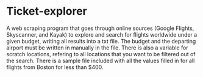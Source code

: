 # Ticket-explorer

A web scraping program that goes through online sources (Google Flights, Skyscanner, and Kayak) to explore and search for flights worldwide under a given budget, writing all results into a txt file. The budget and the departing airport must be written in manually in the file. There is also a variable for scratch locations, refering to all locations that you want to be filtered out of the search. 
There is a sample file included with all the values filled in for all flights from Boston for less than $400. 
